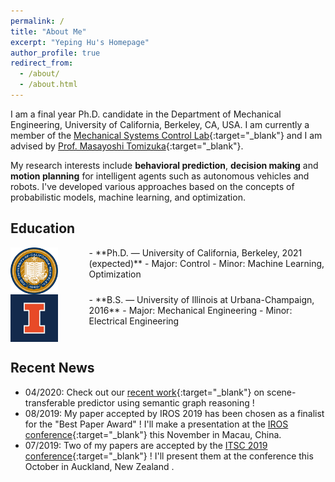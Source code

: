 ```yaml
---
permalink: /
title: "About Me"
excerpt: "Yeping Hu's Homepage"
author_profile: true
redirect_from: 
  - /about/
  - /about.html
---
```


I am a final year Ph.D. candidate in the Department of Mechanical Engineering, University of California, Berkeley, CA, USA. I am currently a member of the [Mechanical Systems Control Lab](https://msc.berkeley.edu){:target="_blank"} and I am advised by [Prof. Masayoshi Tomizuka](https://me.berkeley.edu/people/masayoshi-tomizuka/){:target="_blank"}. 

My research interests include **behavioral prediction**, **decision making** and **motion planning** for intelligent agents such as autonomous vehicles and robots. I've developed various approaches based on the concepts of probabilistic models, machine learning, and optimization.

## Education

<img style="float: left; margin-right: 50px" src="/images/UCB.jpg" width="15%">
- **Ph.D. — University of California, Berkeley, 2021 (expected)**
  - Major: Control          
  - Minor: Machine Learning, Optimization
<br clear="left"/>

<img style="float: left; margin-right: 50px;" src="/images/UIUC.jpg" width="15%">
- **B.S. — University of Illinois at Urbana-Champaign, 2016**
  - Major: Mechanical Engineering
  - Minor: Electrical Engineering
<br clear="left"/>

## Recent News

- 04/2020: Check out our [recent work](http://arxiv.org/abs/2004.03053){:target="_blank"} on scene-transferable predictor using semantic graph reasoning ! 
- 08/2019: My paper accepted by IROS 2019 has been chosen as a finalist for the "Best Paper Award" ! I'll make a presentation at the [IROS conference](https://www.iros2019.org){:target="_blank"} this November in Macau, China. 
- 07/2019: Two of my papers are accepted by the [ITSC 2019 conference](https://www.itsc2019.org){:target="_blank"} ! I'll present them at the conference this October in Auckland, New Zealand .  


